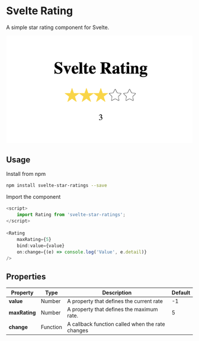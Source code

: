 # Svelte Rating

A simple star rating component for Svelte.

![Svelte Rating](https://github.com/impauloalves/svelte-rating/blob/master/static/rating.png "Svelte Rating")

## Usage

Install from npm

```bash
npm install svelte-star-ratings --save
```

Import the component

```javascript
<script>
	import Rating from 'svelte-star-ratings';
</script>

<Rating
	maxRating={5}
	bind:value={value}
	on:change={(e) => console.log('Value', e.detail)}
/>
```

## Properties

| Property | Type  | Description | Default
| --- | ---  | --- | --- |
| **value** | Number | A property that defines the current rate | -1 |
| **maxRating** | Number  | A property that defines the maximum rate. | 5 |
| **change** | Function  | A callback function called when the rate changes |  |
